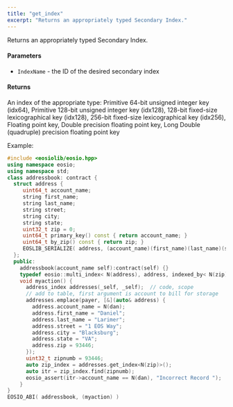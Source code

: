 ```yaml
---
title: "get_index"
excerpt: "Returns an appropriately typed Secondary Index."
---
```

Returns an appropriately typed Secondary Index.

#### Parameters
* `IndexName` - the ID of the desired secondary index

#### Returns
An index of the appropriate type: Primitive 64-bit unsigned integer key (idx64), Primitive 128-bit unsigned integer key (idx128), 128-bit fixed-size lexicographical key (idx128), 256-bit fixed-size lexicographical key (idx256), Floating point key, Double precision floating point key, Long Double (quadruple) precision floating point key

Example:

```cpp
#include <eosiolib/eosio.hpp>
using namespace eosio;
using namespace std;
class addressbook: contract {
  struct address {
     uint64_t account_name;
     string first_name;
     string last_name;
     string street;
     string city;
     string state;
     uint32_t zip = 0;
     uint64_t primary_key() const { return account_name; }
     uint64_t by_zip() const { return zip; }
     EOSLIB_SERIALIZE( address, (account_name)(first_name)(last_name)(street)(city)(state)(zip) )
  };
  public:
    addressbook(account_name self):contract(self) {}
    typedef eosio::multi_index< N(address), address, indexed_by< N(zip), const_mem_fun<address, uint64_t, &address::by_zip> > address_index;
    void myaction() {
      address_index addresses(_self, _self);  // code, scope
      // add to table, first argument is account to bill for storage
      addresses.emplace(payer, [&](auto& address) {
        address.account_name = N(dan);
        address.first_name = "Daniel";
        address.last_name = "Larimer";
        address.street = "1 EOS Way";
        address.city = "Blacksburg";
        address.state = "VA";
        address.zip = 93446;
      });
      uint32_t zipnumb = 93446;
      auto zip_index = addresses.get_index<N(zip)>();
      auto itr = zip_index.find(zipnumb);
      eosio_assert(itr->account_name == N(dan), "Incorrect Record ");
    }
}
EOSIO_ABI( addressbook, (myaction) )
```